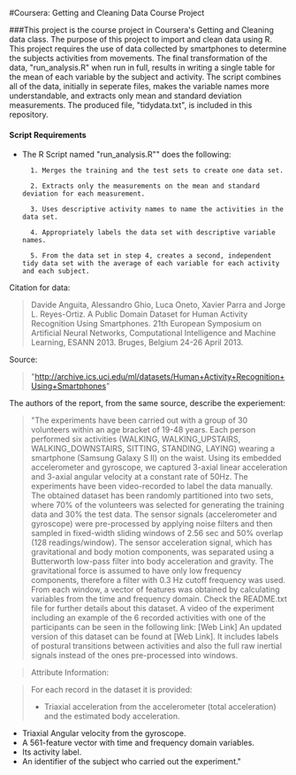 #Coursera: Getting and Cleaning Data Course Project

###This project is the course project in Coursera's Getting and Cleaning data class. The purpose of this project to import and clean data using R. This project requires the use of data collected by smartphones to determine the subjects activities from movements. The final transformation of the data, "run_analysis.R" when run in full, results in writing a single table for the mean of each variable by the subject and activity. The script combines all of the data, initially in seperate files, makes the variable names more understandable, and extracts only mean and standard deviation measurements. The produced file, "tidydata.txt", is included in this repository. 


#### Script Requirements
* The R Script named "run_analysis.R"" does the following:

        1. Merges the training and the test sets to create one data set.

        2. Extracts only the measurements on the mean and standard deviation for each measurement.

        3. Uses descriptive activity names to name the activities in the data set.

        4. Appropriately labels the data set with descriptive variable names. 

        5. From the data set in step 4, creates a second, independent tidy data set with the average of each variable for each activity and each subject.


Citation for data:

>Davide Anguita, Alessandro Ghio, Luca Oneto, Xavier         Parra and Jorge L. Reyes-Ortiz. A Public Domain             Dataset for Human Activity Recognition Using                Smartphones. 21th European Symposium on Artificial          Neural Networks, Computational Intelligence and             Machine Learning, ESANN 2013. Bruges, Belgium 24-26         April 2013.

Source: 
>"http://archive.ics.uci.edu/ml/datasets/Human+Activity+Recognition+Using+Smartphones"

The authors of the report, from the same source, describe the experiement: 

>"The experiments have been carried out with a group of 30 volunteers within an age bracket of 19-48 years. Each person performed six activities (WALKING, WALKING_UPSTAIRS, WALKING_DOWNSTAIRS, SITTING, STANDING, LAYING) wearing a smartphone (Samsung Galaxy S II) on the waist. Using its embedded accelerometer and gyroscope, we captured 3-axial linear acceleration and 3-axial angular velocity at a constant rate of 50Hz. The experiments have been video-recorded to label the data manually. The obtained dataset has been randomly partitioned into two sets, where 70% of the volunteers was selected for generating the training data and 30% the test data. 
>The sensor signals (accelerometer and gyroscope) were pre-processed by applying noise filters and then sampled in fixed-width sliding windows of 2.56 sec and 50% overlap (128 readings/window). The sensor acceleration signal, which has gravitational and body motion components, was separated using a Butterworth low-pass filter into body acceleration and gravity. The gravitational force is assumed to have only low frequency components, therefore a filter with 0.3 Hz cutoff frequency was used. From each window, a vector of features was obtained by calculating variables from the time and frequency domain.
>Check the README.txt file for further details about this dataset.
>A video of the experiment including an example of the 6 recorded activities with one of the participants can be seen in the following link: [Web Link]
>An updated version of this dataset can be found at [Web Link]. It includes labels of postural transitions between activities and also the full raw inertial signals instead of the ones pre-processed into windows. 

>Attribute Information:

>For each record in the dataset it is provided: 
>- Triaxial acceleration from the accelerometer (total acceleration) and the estimated body acceleration. 
- Triaxial Angular velocity from the gyroscope. 
- A 561-feature vector with time and frequency domain variables. 
- Its activity label. 
- An identifier of the subject who carried out the experiment."

